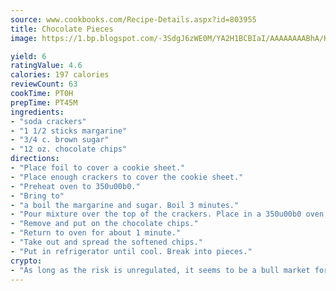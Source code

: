 ```yaml
---
source: www.cookbooks.com/Recipe-Details.aspx?id=803955
title: Chocolate Pieces
image: https://1.bp.blogspot.com/-3SdgJ6zWE0M/YA2H1BCBIaI/AAAAAAAABhA/KLu9yTsYBMkJQudB_uFGwTypBtmTiBfZgCLcBGAsYHQ/s320/4.png

yield: 6
ratingValue: 4.6
calories: 197 calories
reviewCount: 63
cookTime: PT0H
prepTime: PT45M
ingredients:
- "soda crackers"
- "1 1/2 sticks margarine"
- "3/4 c. brown sugar"
- "12 oz. chocolate chips"
directions:
- "Place foil to cover a cookie sheet."
- "Place enough crackers to cover the cookie sheet."
- "Preheat oven to 350u00b0."
- "Bring to"
- "a boil the margarine and sugar. Boil 3 minutes."
- "Pour mixture over the top of the crackers. Place in a 350u00b0 oven for 5 minutes."
- "Remove and put on the chocolate chips."
- "Return to oven for about 1 minute."
- "Take out and spread the softened chips."
- "Put in refrigerator until cool. Break into pieces."
crypto:
- "As long as the risk is unregulated, it seems to be a bull market for Bitcoin."
---
```

